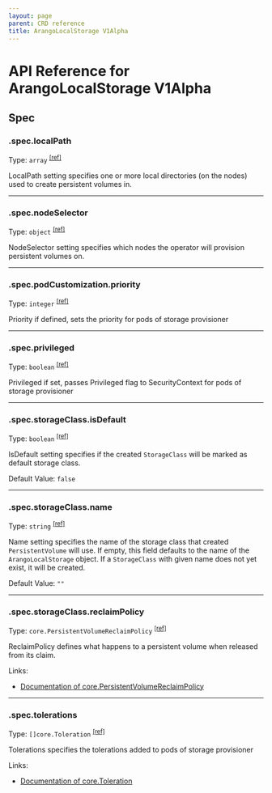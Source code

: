 ```yaml
---
layout: page
parent: CRD reference
title: ArangoLocalStorage V1Alpha
---
```


# API Reference for ArangoLocalStorage V1Alpha

## Spec

### .spec.localPath

Type: `array` <sup>[\[ref\]](https://github.com/arangodb/kube-arangodb/blob/1.2.37/pkg/apis/storage/v1alpha/local_storage_spec.go#L36)</sup>

LocalPath setting specifies one or more local directories (on the nodes) used to create persistent volumes in.

***

### .spec.nodeSelector

Type: `object` <sup>[\[ref\]](https://github.com/arangodb/kube-arangodb/blob/1.2.37/pkg/apis/storage/v1alpha/local_storage_spec.go#L43)</sup>

NodeSelector setting specifies which nodes the operator will provision persistent volumes on.

***

### .spec.podCustomization.priority

Type: `integer` <sup>[\[ref\]](https://github.com/arangodb/kube-arangodb/blob/1.2.37/pkg/apis/storage/v1alpha/local_storage_pod_customization.go#L25)</sup>

Priority if defined, sets the priority for pods of storage provisioner

***

### .spec.privileged

Type: `boolean` <sup>[\[ref\]](https://github.com/arangodb/kube-arangodb/blob/1.2.37/pkg/apis/storage/v1alpha/local_storage_spec.go#L45)</sup>

Privileged if set, passes Privileged flag to SecurityContext for pods of storage provisioner

***

### .spec.storageClass.isDefault

Type: `boolean` <sup>[\[ref\]](https://github.com/arangodb/kube-arangodb/blob/1.2.37/pkg/apis/storage/v1alpha/storage_class_spec.go#L42)</sup>

IsDefault setting specifies if the created `StorageClass` will
be marked as default storage class.

Default Value: `false`

***

### .spec.storageClass.name

Type: `string` <sup>[\[ref\]](https://github.com/arangodb/kube-arangodb/blob/1.2.37/pkg/apis/storage/v1alpha/storage_class_spec.go#L38)</sup>

Name setting specifies the name of the storage class that
created `PersistentVolume` will use.
If empty, this field defaults to the name of the `ArangoLocalStorage` object.
If a `StorageClass` with given name does not yet exist, it will be created.

Default Value: `""`

***

### .spec.storageClass.reclaimPolicy

Type: `core.PersistentVolumeReclaimPolicy` <sup>[\[ref\]](https://github.com/arangodb/kube-arangodb/blob/1.2.37/pkg/apis/storage/v1alpha/storage_class_spec.go#L46)</sup>

ReclaimPolicy defines what happens to a persistent volume when released from its claim.

Links:
* [Documentation of core.PersistentVolumeReclaimPolicy](https://kubernetes.io/docs/concepts/storage/persistent-volumes#reclaiming)

***

### .spec.tolerations

Type: `[]core.Toleration` <sup>[\[ref\]](https://github.com/arangodb/kube-arangodb/blob/1.2.37/pkg/apis/storage/v1alpha/local_storage_spec.go#L41)</sup>

Tolerations specifies the tolerations added to pods of storage provisioner

Links:
* [Documentation of core.Toleration](https://kubernetes.io/docs/reference/generated/kubernetes-api/v1.28/#toleration-v1-core)

